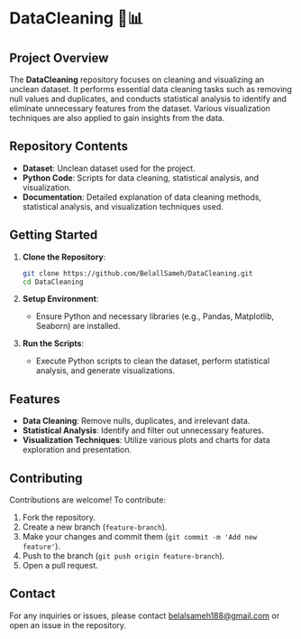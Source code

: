 # DataCleaning 🧹📊

## Project Overview

The **DataCleaning** repository focuses on cleaning and visualizing an unclean dataset. It performs essential data cleaning tasks such as removing null values and duplicates, and conducts statistical analysis to identify and eliminate unnecessary features from the dataset. Various visualization techniques are also applied to gain insights from the data.

## Repository Contents

- **Dataset**: Unclean dataset used for the project.
- **Python Code**: Scripts for data cleaning, statistical analysis, and visualization.
- **Documentation**: Detailed explanation of data cleaning methods, statistical analysis, and visualization techniques used.

## Getting Started

1. **Clone the Repository**:
    ```bash
    git clone https://github.com/BelallSameh/DataCleaning.git
    cd DataCleaning
    ```

2. **Setup Environment**:
    - Ensure Python and necessary libraries (e.g., Pandas, Matplotlib, Seaborn) are installed.

3. **Run the Scripts**:
    - Execute Python scripts to clean the dataset, perform statistical analysis, and generate visualizations.

## Features

- **Data Cleaning**: Remove nulls, duplicates, and irrelevant data.
- **Statistical Analysis**: Identify and filter out unnecessary features.
- **Visualization Techniques**: Utilize various plots and charts for data exploration and presentation.

## Contributing

Contributions are welcome! To contribute:
1. Fork the repository.
2. Create a new branch (`feature-branch`).
3. Make your changes and commit them (`git commit -m 'Add new feature'`).
4. Push to the branch (`git push origin feature-branch`).
5. Open a pull request.

## Contact

For any inquiries or issues, please contact belalsameh188@gmail.com or open an issue in the repository.
